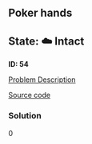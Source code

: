 ## Poker hands

## State: :cloud: **Intact**

**ID: 54**

[Problem Description](https://projecteuler.net/problem=54)

[Source code](main.cpp)

### Solution
0